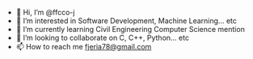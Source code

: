 - 👋 Hi, I’m @ffcco-j
- 👀 I’m interested in Software Development, Machine Learning... etc
- 🌱 I’m currently learning Civil Engineering Computer Science mention
- 💞️ I’m looking to collaborate on C, C++, Python... etc
- 📫 How to reach me fjeria78@gmail.com
